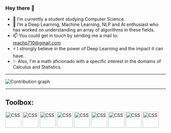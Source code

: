 ### Hey there 👋

- 🔭 I’m currently a student studying Computer Science.
- 🌱 I’m a Deep Learning, Machine Learning, NLP and AI enthusiast who has worked on understanding an array of algorithms in these fields.
- 📫 You could get in touch by sending me a mail to: reachp710@gmail.com
- ⚡ I strongly believe in the power of Deep Learning and the impact it can have.
- ✨ Also, I'm a math aficionado with a specific interest in the domains of Calculus and Statistics.

<hr/>
  <img src = "https://activity-graph.herokuapp.com/graph?username=PRITH-S07&theme=material-palenight&hide_border=true" alt = "Contribution graph"/>
<hr/>

## Toolbox:
<img src="https://cdn.jsdelivr.net/gh/devicons/devicon/icons/tensorflow/tensorflow-original.svg" alt="CSS" width="50" height="50"> <img src="https://cdn.jsdelivr.net/gh/devicons/devicon/icons/pandas/pandas-original-wordmark.svg" alt="CSS" width="50" height="50"/> <img src="https://cdn.jsdelivr.net/gh/devicons/devicon/icons/numpy/numpy-original-wordmark.svg" alt="CSS" width="50" height="50"/> <img src="https://cdn.jsdelivr.net/gh/devicons/devicon/icons/python/python-original.svg" alt="CSS" width="50" height="50"/> <img src="https://cdn.jsdelivr.net/gh/devicons/devicon/icons/jupyter/jupyter-original-wordmark.svg" alt="CSS" width="50" height="50"/> <img src="https://cdn.jsdelivr.net/gh/devicons/devicon/icons/azure/azure-original-wordmark.svg" alt="CSS" width="50" height="50"/> <img src="https://cdn.jsdelivr.net/gh/devicons/devicon/icons/html5/html5-original-wordmark.svg" alt="CSS" width="50" height="50"/> <img src="https://cdn.jsdelivr.net/gh/devicons/devicon/icons/css3/css3-original-wordmark.svg" alt="CSS" width="50" height="50"/> <img src="https://cdn.jsdelivr.net/gh/devicons/devicon/icons/javascript/javascript-original.svg" alt="CSS" width="50" height="50"/>
<!--
**PRITH-S07/PRITH-S07** is a ✨ _special_ ✨ repository because its `README.md` (this file) appears on your GitHub profile.

Here are some ideas to get you started:

- 🔭 I’m currently a student studyimg Computer Science.
- 🌱 I’m a Deep Learning and Machine Learning enthusiast who has worked on understanding an array of networks in deep learning.
- 📫 You could get in touch by sending me a mail to: reachp710@gmail.com
- ⚡ I strongly believe in the power of Deep Learning and the impact it can have.
- ✨ Also, I'm a math aficionado with a specific interest in the domains of Calculus and Statistics.
-->
